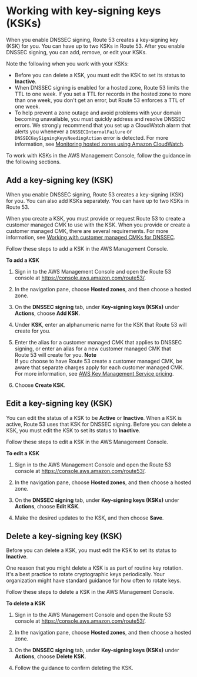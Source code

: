 # Working with key\-signing keys \(KSKs\)<a name="dns-configuring-dnssec-ksk"></a>

When you enable DNSSEC signing, Route 53 creates a key\-signing key \(KSK\) for you\. You can have up to two KSKs in Route 53\. After you enable DNSSEC signing, you can add, remove, or edit your KSKs\.

Note the following when you work with your KSKs:
+ Before you can delete a KSK, you must edit the KSK to set its status to **Inactive**\. 
+ When DNSSEC signing is enabled for a hosted zone, Route 53 limits the TTL to one week\. If you set a TTL for records in the hosted zone to more than one week, you don't get an error, but Route 53 enforces a TTL of one week\.
+ To help prevent a zone outage and avoid problems with your domain becoming unavailable, you must quickly address and resolve DNSSEC errors\. We strongly recommend that you set up a CloudWatch alarm that alerts you whenever a `DNSSECInternalFailure` or `DNSSECKeySigningKeysNeedingAction` error is detected\. For more information, see [Monitoring hosted zones using Amazon CloudWatch](monitoring-hosted-zones-with-cloudwatch.md)\.

To work with KSKs in the AWS Management Console, follow the guidance in the following sections\.

## Add a key\-signing key \(KSK\)<a name="dns-configuring-dnssec-ksk-add-ksk"></a>

When you enable DNSSEC signing, Route 53 creates a key\-signing \(KSK\) for you\. You can also add KSKs separately\. You can have up to two KSKs in Route 53\. 

When you create a KSK, you must provide or request Route 53 to create a customer managed CMK to use with the KSK\. When you provide or create a customer managed CMK, there are several requirements\. For more information, see [Working with customer managed CMKs for DNSSEC](dns-configuring-dnssec-cmk-requirements.md)\.

Follow these steps to add a KSK in the AWS Management Console\.<a name="dns-configuring-dnssec-ksk-add-ksk-procedure"></a>

**To add a KSK**

1. Sign in to the AWS Management Console and open the Route 53 console at [https://console\.aws\.amazon\.com/route53/](https://console.aws.amazon.com/route53/)\.

1. In the navigation pane, choose **Hosted zones**, and then choose a hosted zone\.

1. On the **DNSSEC signing** tab, under **Key\-signing keys \(KSKs\)** under **Actions**, choose **Add KSK**\.

1. Under **KSK**, enter an alphanumeric name for the KSK that Route 53 will create for you\.

1. Enter the alias for a customer managed CMK that applies to DNSSEC signing, or enter an alias for a new customer managed CMK that Route 53 will create for you\.
**Note**  
If you choose to have Route 53 create a customer managed CMK, be aware that separate charges apply for each customer managed CMK\. For more information, see [AWS Key Management Service pricing](https://aws.amazon.com/kms/pricing/)\.

1. Choose **Create KSK**\.

## Edit a key\-signing key \(KSK\)<a name="dns-configuring-dnssec-ksk-edit-ksk"></a>

You can edit the status of a KSK to be **Active** or **Inactive**\. When a KSK is active, Route 53 uses that KSK for DNSSEC signing\. Before you can delete a KSK, you must edit the KSK to set its status to **Inactive**\.

Follow these steps to edit a KSK in the AWS Management Console\.<a name="dns-configuring-dnssec-ksk-edit-ksk-procedure"></a>

**To edit a KSK**

1. Sign in to the AWS Management Console and open the Route 53 console at [https://console\.aws\.amazon\.com/route53/](https://console.aws.amazon.com/route53/)\.

1. In the navigation pane, choose **Hosted zones**, and then choose a hosted zone\.

1. On the **DNSSEC signing** tab, under **Key\-signing keys \(KSKs\)** under **Actions**, choose **Edit KSK**\.

1. Make the desired updates to the KSK, and then choose **Save**\.

## Delete a key\-signing key \(KSK\)<a name="dns-configuring-dnssec-ksk-delete-ksk"></a>

Before you can delete a KSK, you must edit the KSK to set its status to **Inactive**\. 

One reason that you might delete a KSK is as part of routine key rotation\. It's a best practice to rotate cryptographic keys periodically\. Your organization might have standard guidance for how often to rotate keys\. 

Follow these steps to delete a KSK in the AWS Management Console\.<a name="dns-configuring-dnssec-ksk-delete-ksk-procedure"></a>

**To delete a KSK**

1. Sign in to the AWS Management Console and open the Route 53 console at [https://console\.aws\.amazon\.com/route53/](https://console.aws.amazon.com/route53/)\.

1. In the navigation pane, choose **Hosted zones**, and then choose a hosted zone\.

1. On the **DNSSEC signing** tab, under **Key\-signing keys \(KSKs\)** under **Actions**, choose **Delete KSK**\.

1. Follow the guidance to confirm deleting the KSK\.